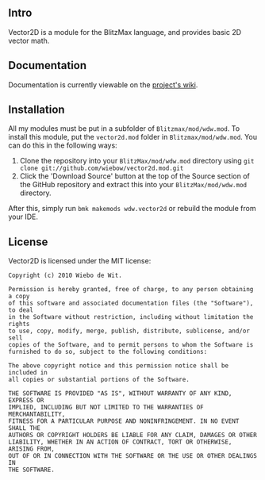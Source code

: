 Intro
-------------------------------------------------------------------------------

Vector2D is a module for the BlitzMax language, and provides basic 2D vector math.

Documentation
-------------------------------------------------------------------------------

Documentation is currently viewable on the [project's wiki](http://wiki.github.com/wiebow/vector2d.mod/).

Installation
-------------------------------------------------------------------------------

All my modules must be put in a subfolder of `Blitzmax/mod/wdw.mod`.
To install this module, put the `vector2d.mod` folder in `Blitzmax/mod/wdw.mod`. You can do this in the following ways:

1. Clone the repository into your `BlitzMax/mod/wdw.mod` directory using `git clone git://github.com/wiebow/vector2d.mod.git`
2. Click the 'Download Source' button at the top of the Source section of the GitHub repository and extract this into your `BlitzMax/mod/wdw.mod` directory.

After this, simply run `bmk makemods wdw.vector2d` or rebuild the module from your IDE.

License
-------------------------------------------------------------------------------

Vector2D is licensed under the MIT license:

    Copyright (c) 2010 Wiebo de Wit.

    Permission is hereby granted, free of charge, to any person obtaining a copy
    of this software and associated documentation files (the "Software"), to deal
    in the Software without restriction, including without limitation the rights
    to use, copy, modify, merge, publish, distribute, sublicense, and/or sell
    copies of the Software, and to permit persons to whom the Software is
    furnished to do so, subject to the following conditions:

    The above copyright notice and this permission notice shall be included in
    all copies or substantial portions of the Software.

    THE SOFTWARE IS PROVIDED "AS IS", WITHOUT WARRANTY OF ANY KIND, EXPRESS OR
    IMPLIED, INCLUDING BUT NOT LIMITED TO THE WARRANTIES OF MERCHANTABILITY,
    FITNESS FOR A PARTICULAR PURPOSE AND NONINFRINGEMENT. IN NO EVENT SHALL THE
    AUTHORS OR COPYRIGHT HOLDERS BE LIABLE FOR ANY CLAIM, DAMAGES OR OTHER
    LIABILITY, WHETHER IN AN ACTION OF CONTRACT, TORT OR OTHERWISE, ARISING FROM,
    OUT OF OR IN CONNECTION WITH THE SOFTWARE OR THE USE OR OTHER DEALINGS IN
    THE SOFTWARE.
